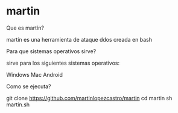 # martin

Que es martín?

martín es una herramienta de ataque ddos
creada en bash


Para que sistemas operativos sirve?

sirve para los siguientes sistemas operativos:

Windows
Mac
Android 


Como se ejecuta?

git clone https://github.com/martinlopezcastro/martin
cd martin
sh martin.sh
